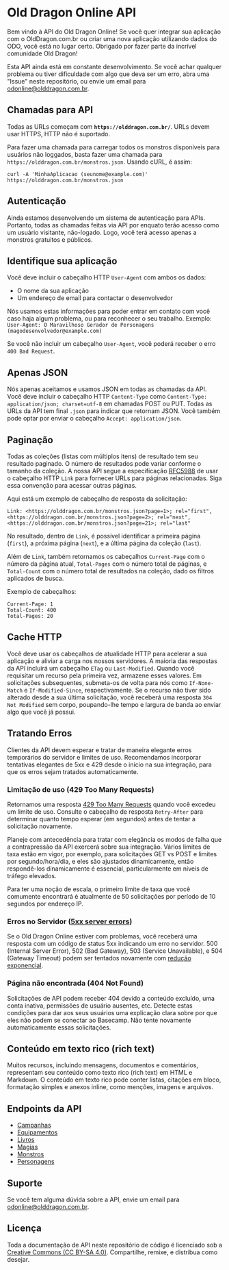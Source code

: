Old Dragon Online API
=====================

Bem vindo à API do Old Dragon Online! Se você quer integrar sua aplicação com o OldDragon.com.br ou criar uma nova aplicação utilizando dados do ODO, você está no lugar certo. Obrigado por fazer parte da incrível comunidade Old Dragon!

Esta API ainda está em constante desenvolvimento. Se você achar qualquer problema ou tiver dificuldade com algo que deva ser um erro, abra uma "Issue" neste repositório, ou envie um email para odonline@olddragon.com.br.

Chamadas para API
-----------------

Todas as URLs começam com **`https://olddragon.com.br/`**. URLs devem usar HTTPS, HTTP não é suportado.

Para fazer uma chamada para carregar todos os monstros disponíveis para usuários não loggados, basta fazer uma chamada para `https://olddragon.com.br/monstros.json`. Usando cURL, é assim:

``` shell
curl -A 'MinhaAplicacao (seunome@example.com)' https://olddragon.com.br/monstros.json
```

Autenticação
------------

Ainda estamos desenvolvendo um sistema de autenticação para APIs. Portanto, todas as chamadas feitas via API por enquato terão acesso como um usuário visitante, não-logado. Logo, você terá acesso apenas a monstros gratuitos e públicos.

Identifique sua aplicação
-------------------------

Você deve incluir o cabeçalho HTTP `User-Agent` com ambos os dados:

* O nome da sua aplicação
* Um endereço de email para contactar o desenvolvedor

Nós usamos estas informações para poder entrar em contato com você caso haja algum problema, ou para reconhecer o seu trabalho. Exemplo: `User-Agent: O Maravilhoso Gerador de Personagens (magodesenvolvedor@example.com)`

Se você não incluir um cabeçalho `User-Agent`, você poderá receber o erro `400 Bad Request`.

Apenas JSON
-----------

Nós apenas aceitamos e usamos JSON em todas as chamadas da API. Você deve incluir o cabeçalho HTTP `Content-Type` como `Content-Type: application/json; charset=utf-8` em chamadas POST ou PUT. Todas as URLs da API tem final `.json` para indicar que retornam JSON. Você também pode optar por enviar o cabeçalho `Accept: application/json`.

Paginação
---------

Todas as coleções (listas com múltiplos itens) de resultado tem seu resultado paginado. O número de resultados pode variar conforme o tamanho da coleção. A nossa API segue a especificação [RFC5988](https://tools.ietf.org/html/rfc5988) de usar o cabeçalho HTTP `Link` para fornecer URLs para páginas relacionadas. Siga essa convenção para acessar outras páginas.

Aqui está um exemplo de cabeçalho de resposta da solicitação:

```
Link: <https://olddragon.com.br/monstros.json?page=1>; rel="first", <https://olddragon.com.br/monstros.json?page=2>; rel="next", <https://olddragon.com.br/monstros.json?page=21>; rel="last"
```

No resultado, dentro de `Link`, é possível identificar a primeira página (`first`), a próxima página (`next`), e a última página da coleção (`last`).

Além de `Link`, também retornamos os cabeçalhos `Current-Page` com o número da página atual, `Total-Pages` com o número total de páginas, e `Total-Count` com o número total de resultados na coleção, dado os filtros aplicados de busca.

Exemplo de cabeçalhos:

```
Current-Page: 1
Total-Count: 400
Total-Pages: 20
```

Cache HTTP
----------

Você deve usar os cabeçalhos de atualidade HTTP para acelerar a sua aplicação e aliviar a carga nos nossos servidores. A maioria das respostas da API incluirá um cabeçalho `ETag` ou `Last-Modified`. Quando você requisitar um recurso pela primeira vez, armazene esses valores. Em solicitações subsequentes, submeta-os de volta para nós como `If-None-Match` e `If-Modified-Since`, respectivamente. Se o recurso não tiver sido alterado desde a sua última solicitação, você receberá uma resposta `304 Not Modified` sem corpo, poupando-lhe tempo e largura de banda ao enviar algo que você já possui.

Tratando Erros
--------------

Clientes da API devem esperar e tratar de maneira elegante erros temporários do servidor e limites de uso. Recomendamos incorporar tentativas elegantes de 5xx e 429 desde o início na sua integração, para que os erros sejam tratados automaticamente.

### Limitação de uso (429 Too Many Requests)

Retornamos uma resposta [429 Too Many Requests](http://tools.ietf.org/html/draft-nottingham-http-new-status-02#section-4) quando você excedeu um limite de uso. Consulte o cabeçalho de resposta `Retry-After` para determinar quanto tempo esperar (em segundos) antes de tentar a solicitação novamente.

Planeje com antecedência para tratar com elegância os modos de falha que a contrapressão da API exercerá sobre sua integração. Vários limites de taxa estão em vigor, por exemplo, para solicitações GET vs POST e limites por segundo/hora/dia, e eles são ajustados dinamicamente, então respondê-los dinamicamente é essencial, particularmente em níveis de tráfego elevados.

Para ter uma noção de escala, o primeiro limite de taxa que você comumente encontrará é atualmente de 50 solicitações por período de 10 segundos por endereço IP.

### Erros no Servidor ([5xx server errors](https://en.wikipedia.org/wiki/List_of_HTTP_status_codes#5xx_Server_errors))

Se o Old Dragon Online estiver com problemas, você receberá uma resposta com um código de status 5xx indicando um erro no servidor. 500 (Internal Server Error), 502 (Bad Gateway), 503 (Service Unavailable), e 504 (Gateway Timeout) podem ser tentados novamente com [redução exponencial](https://en.wikipedia.org/wiki/Exponential_backoff).

### Página não encontrada (404 Not Found)

Solicitações de API podem receber 404 devido a conteúdo excluído, uma conta inativa, permissões de usuário ausentes, etc. Detecte estas condições para dar aos seus usuários uma explicação clara sobre por que eles não podem se conectar ao Basecamp. Não tente novamente automaticamente essas solicitações.

Conteúdo em texto rico (rich text)
----------------------------------

Muitos recursos, incluindo mensagens, documentos e comentários, representam seu conteúdo como texto rico (rich text) em HTML e Markdown. O conteúdo em texto rico pode conter listas, citações em bloco, formatação simples e anexos inline, como menções, imagens e arquivos.

Endpoints da API
----------------
<!-- START API ENDPOINTS -->
- [Campanhas](https://github.com/burobrasil/olddragon-api/blob/master/capitulos/campanhas.md#campanhas)
- [Equipamentos](https://github.com/burobrasil/olddragon-api/blob/master/capitulos/equipamentos.md#equipamentos)
- [Livros](https://github.com/burobrasil/olddragon-api/blob/master/capitulos/livros.md#livros)
- [Magias](https://github.com/burobrasil/olddragon-api/blob/master/capitulos/magias.md#magias)
- [Monstros](https://github.com/burobrasil/olddragon-api/blob/master/capitulos/monstros.md#monstros)
- [Personagens](https://github.com/burobrasil/olddragon-api/blob/master/capitulos/personagens.md#personagens)
<!-- END API ENDPOINTS -->

Suporte
------------

Se você tem alguma dúvida sobre a API, envie um email para odonline@olddragon.com.br.

Licença
-------

Toda a documentação de API neste repositório de código é licenciado sob a [Creative Commons (CC BY-SA 4.0)](http://creativecommons.org/licenses/by-sa/4.0/). Compartilhe, remixe, e distribua como desejar.